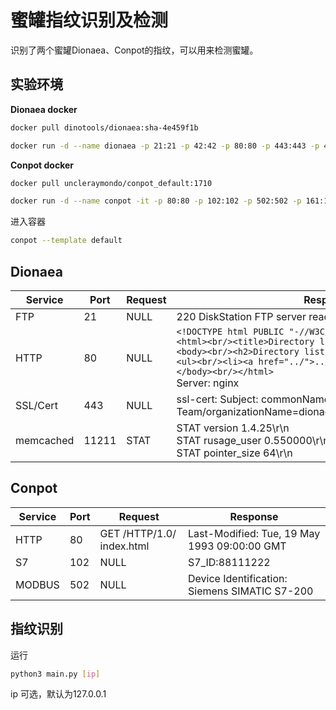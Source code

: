 # 蜜罐指纹识别及检测

识别了两个蜜罐Dionaea、Conpot的指纹，可以用来检测蜜罐。
## 实验环境 

**Dionaea docker**

```bash
docker pull dinotools/dionaea:sha-4e459f1b
```

```bash
docker run -d --name dionaea -p 21:21 -p 42:42 -p 80:80 -p 443:443 -p 445:445 -p 3306:3306 -p 5060:5060 -p 11211:11211 -p 27017:27017 dinotools/dionaea:sha-4e459f1b
```

**Conpot docker**

```bash
docker pull uncleraymondo/conpot_default:1710
```

```bash
docker run -d --name conpot -it -p 80:80 -p 102:102 -p 502:502 -p 161:161/udp  --network=bridge uncleraymondo/conpot_default:1710 /bin/sh 
```
进入容器
```bash
conpot --template default
```

## Dionaea



| Service   | Port  | Request | Response                                                                                                                                                                                                                                                                          |
| --------- | ----- | ------- | --------------------------------------------------------------------------------------------------------------------------------------------------------------------------------------------------------------------------------------------------------------------------------- |
| FTP       | 21    | NULL    | 220 DiskStation FTP server ready                                                                                                                                                                                                                                                  |
| HTTP      | 80    | NULL    | ```<!DOCTYPE html PUBLIC "-//W3C//DTD HTML 3.2 Final//EN"><html><br/><title>Directory listing for /</title><br/><body><br/><h2>Directory listing for /</h2><br/><hr><br/><ul><br/><li><a href="../">../</a><br/></ul><br/><hr><br/></body><br/></html>```   <br />  Server: nginx |
| SSL/Cert  | 443   | NULL    | ssl-cert: Subject: commonName=Nepenthes Development Team/organizationName=dionaea.carnivore.it/countryName=DE                                                                                                                                                                     |
| memcached | 11211 | STAT    | STAT version 1.4.25\r\n<br />STAT rusage_user 0.550000\r\n<br />STAT pointer_size 64\r\n                                                                                                                                                                                          |



## Conpot

| Service | Port | Request                   | Response                                      |
| ------- | ---- | ------------------------- | --------------------------------------------- |
| HTTP    | 80   | GET /HTTP/1.0/ index.html | Last-Modified: Tue, 19 May 1993 09:00:00 GMT  |
| S7      | 102  | NULL                      | S7_ID:88111222                                |
| MODBUS  | 502  | NULL                      | Device Identification: Siemens SIMATIC S7-200 |

## 指纹识别


运行

```bash
python3 main.py [ip]
```
ip 可选，默认为127.0.0.1








